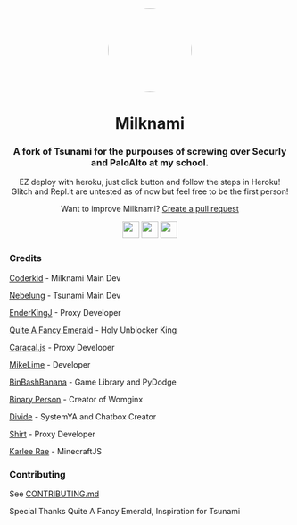 <div align="center">

<kbd>
<img style="border-radius:50%" height="150px" src="https://raw.githubusercontent.com/c0d3rb0y/Bigfan123/main/public/img/cookie.png">
</kbd>

<h1>Milknami</h1>

<h3>A fork of Tsunami for the purpouses of screwing over Securly and PaloAlto at my school.</h3>

<p>EZ deploy with heroku, just click button and follow the steps in Heroku! Glitch and Repl.it are untested as of now but feel free to be the first person!</p>

<p>Want to improve Milknami? <a href="https://github.com/c0d3rb0y/Milknami/compare">Create a pull request</a></p>
</div>

<p align="center">
<a href="https://heroku.com/deploy?template=https://github.com/c0d3rb0y/Milknami"><img height="30px" src="https://raw.githubusercontent.com/FogNetwork/Tsunami/main/deploy/heroku2.svg"><img></a>
<a href="https://repl.it/github/c0d3rb0y/Milknami"><img height="30px" src="https://raw.githubusercontent.com/FogNetwork/Tsunami/main/deploy/replit2.svg"><img></a>
<a href="https://glitch.com/edit/#!/import/github/c0d3rb0y/Milknami"><img height="30px" src="https://raw.githubusercontent.com/FogNetwork/Tsunami/main/deploy/glitch2.svg"><img></a>
</p>

### Credits

[Coderkid](https://github.com/c0d3rb0y) - Milknami Main Dev

[Nebelung](https://github.com/Nebelung-Dev) - Tsunami Main Dev

[EnderKingJ](https://github.com/EnderKingJ) - Proxy Developer

[Quite A Fancy Emerald](https://github.com/QuiteAFancyEmerald) - Holy Unblocker King

[Caracal.js](https://github.com/caracal-js) - Proxy Developer

[MikeLime](https://github.com/MikeLime-dev) - Developer

[BinBashBanana](https://github.com/BinBashBanana) - Game Library and PyDodge 

[Binary Person](https://github.com/binary-person) - Creator of Womginx

[Divide](https://github.com/vibedivide) - SystemYA and Chatbox Creator

[Shirt](https://github.com/shirt-dev) - Proxy Developer

[Karlee Rae](https://github.com/KarleeRae) - MinecraftJS

### Contributing

See [CONTRIBUTING.md](https://github.com/FogNetwork/Tsunami/blob/main/CONTRIBUTING.md)

Special Thanks Quite A Fancy Emerald, Inspiration for Tsunami
